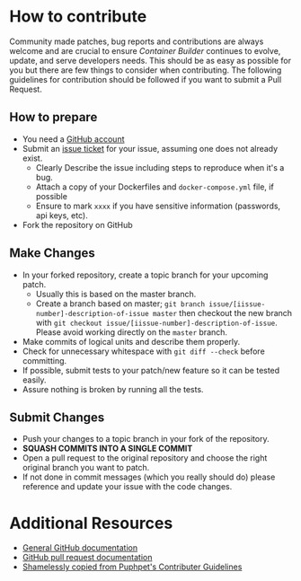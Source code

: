 # How to contribute

Community made patches, bug reports and contributions are always welcome and are crucial to ensure *Container Builder* continues to evolve, update, and serve developers needs. This should be as easy as possible for you but there are few things to consider when contributing. The following guidelines for contribution should be followed if you want to submit a Pull Request.

## How to prepare

* You need a [GitHub account](https://github.com/signup/free)
* Submit an [issue ticket](https://github.com/dragonmantank/container-builder/issues) for your issue, assuming one does not already exist.
    * Clearly Describe the issue including steps to reproduce when it's a bug.
    * Attach a copy of your Dockerfiles and `docker-compose.yml` file, if possible
    * Ensure to mark `xxxx` if you have sensitive information (passwords, api keys, etc).
* Fork the repository on GitHub

## Make Changes

* In your forked repository, create a topic branch for your upcoming patch.
    * Usually this is based on the master branch.
    * Create a branch based on master; `git branch
    issue/[iissue-number]-description-of-issue master` then checkout the new branch with `git
    checkout issue/[iissue-number]-description-of-issue`.  Please avoid working directly on the `master` branch.
* Make commits of logical units and describe them properly.
* Check for unnecessary whitespace with `git diff --check` before committing.
* If possible, submit tests to your patch/new feature so it can be tested easily.
* Assure nothing is broken by running all the tests.

## Submit Changes

* Push your changes to a topic branch in your fork of the repository.
* **SQUASH COMMITS INTO A SINGLE COMMIT**
* Open a pull request to the original repository and choose the right original branch you want to patch.
* If not done in commit messages (which you really should do) please reference and update your issue with the code changes.

# Additional Resources

* [General GitHub documentation](http://help.github.com/)
* [GitHub pull request documentation](http://help.github.com/send-pull-requests/)
* [Shamelessly copied from Puphpet's Contributer Guidelines](https://github.com/puphpet/puphpet/blob/master/CONTRIBUTING.md)
